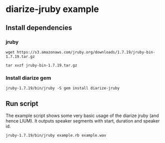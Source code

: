 # diarize-jruby example

## Install dependencies

### jruby

    wget https://s3.amazonaws.com/jruby.org/downloads/1.7.19/jruby-bin-1.7.19.tar.gz

    tar xvzf jruby-bin-1.7.19.tar.gz

### Install diarize gem

    jruby-1.7.19/bin/jruby -S gem install diarize-jruby

## Run script

The example script shows some very basic usage of the diarize jruby 
(and hence LIUM). It outputs speaker segments with start, duration and speaker
id.

    jruby-1.7.19/bin/jruby example.rb example.wav


